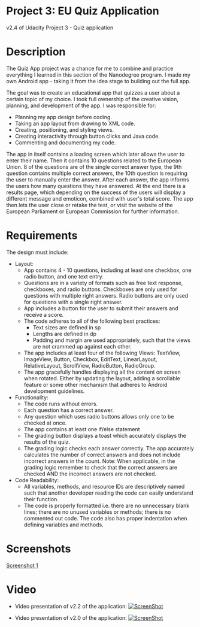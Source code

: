 # Project 3: EU Quiz Application
v2.4 of Udacity Project 3 - Quiz application

# Description
The Quiz App project was a chance for me to combine and practice everything I learned in this section of the Nanodegree program. I made my own Android app - taking it from the idea stage to building out the full app.

The goal was to create an educational app that quizzes a user about a certain topic of my choice. I took full ownership of the creative vision, planning, and development of the app. I was responsible for:
- Planning my app design before coding.
- Taking an app layout from drawing to XML code.
- Creating, positioning, and styling views.
- Creating interactivity through button clicks and Java code.
- Commenting and documenting my code.

The app in itself contains a loading screen which later allows the user to enter their name. Then it contains 10 questions related to the European Union. 8 of the questions are of the single correct answer type, the 9th question contains multiple correct answers, the 10th question is requiring the user to manually enter the answer. After each answer, the app informs the users how many questions they have answered. At the end there is a results page, which depending on the success of the users will display a different message and emoticon, combined with user's total score. The app then lets the user close or retake the test, or visit the website of the European Parliament or European Commission for further information.

# Requirements
The design must include:
- Layout:
  - App contains 4 - 10 questions, including at least one checkbox, one radio button, and one text entry.
  - Questions are in a variety of formats such as free text response, checkboxes, and radio buttons. Checkboxes are only used for questions with multiple right answers. Radio buttons are only used for questions with a single right answer.
  - App includes a button for the user to submit their answers and receive a score. 
  - The code adheres to all of the following best practices:
    - Text sizes are defined in sp
    - Lengths are defined in dp
    - Padding and margin are used appropriately, such that the views are not crammed up against each other.
  - The app includes at least four of the following Views: TextView, ImageView, Button, Checkbox, EditText, LinearLayout, RelativeLayout, ScrollView, RadioButton, RadioGroup.
  - The app gracefully handles displaying all the content on screen when rotated. Either by updating the layout, adding a scrollable feature or some other mechanism that adheres to Android development guidelines.
- Functionality:
  - The code runs without errors.
  - Each question has a correct answer.
  - Any question which uses radio buttons allows only one to be checked at once.
  - The app contains at least one if/else statement
  - The grading button displays a toast which accurately displays the results of the quiz.
  - The grading logic checks each answer correctly. The app accurately calculates the number of correct answers and does not include incorrect answers in the count. Note: When applicable, in the grading logic remember to check that the correct answers are checked AND the incorrect answers are not checked.
- Code Readability:
  - All variables, methods, and resource IDs are descriptively named such that another developer reading the code can easily understand their function.
  - The code is properly formatted i.e. there are no unnecessary blank lines; there are no unused variables or methods; there is no commented out code. The code also has proper indentation when defining variables and methods.

 
# Screenshots
[Screenshot 1](http://s293.photobucket.com/user/GringoBG/media/eu_quiz.jpeg.html)

# Video
- Video presentation of v2.2 of the application:
[![ScreenShot](https://i.ytimg.com/vi/2gKBECzBnwk/maxresdefault.jpg)](https://youtu.be/2gKBECzBnwk)

- Video presentation of v2.0 of the application:
[![ScreenShot](https://i.ytimg.com/vi/iVJmY1ntG7g/maxresdefault.jpg)](https://youtu.be/iVJmY1ntG7g)
